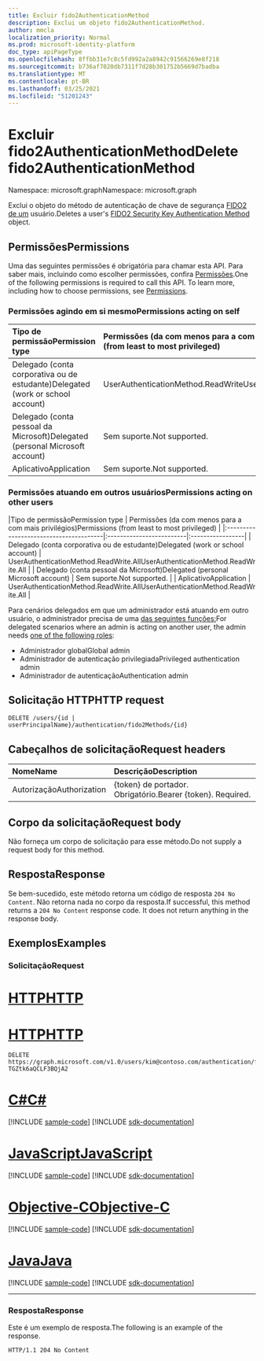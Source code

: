 ```yaml
---
title: Excluir fido2AuthenticationMethod
description: Exclui um objeto fido2AuthenticationMethod.
author: mmcla
localization_priority: Normal
ms.prod: microsoft-identity-platform
doc_type: apiPageType
ms.openlocfilehash: 8ffbb31e7c8c5fd992a2a8942c91566269e8f218
ms.sourcegitcommit: b736af7020db7311f7d28b301752b5669d7badba
ms.translationtype: MT
ms.contentlocale: pt-BR
ms.lasthandoff: 03/25/2021
ms.locfileid: "51201243"
---
```

# <a name="delete-fido2authenticationmethod"></a><span data-ttu-id="258c4-103">Excluir fido2AuthenticationMethod</span><span class="sxs-lookup"><span data-stu-id="258c4-103">Delete fido2AuthenticationMethod</span></span>
<span data-ttu-id="258c4-104">Namespace: microsoft.graph</span><span class="sxs-lookup"><span data-stu-id="258c4-104">Namespace: microsoft.graph</span></span>

<span data-ttu-id="258c4-105">Exclui o objeto do método de autenticação de chave de segurança [FIDO2 de um](../resources/fido2authenticationmethod.md) usuário.</span><span class="sxs-lookup"><span data-stu-id="258c4-105">Deletes a user's [FIDO2 Security Key Authentication Method](../resources/fido2authenticationmethod.md) object.</span></span>

## <a name="permissions"></a><span data-ttu-id="258c4-106">Permissões</span><span class="sxs-lookup"><span data-stu-id="258c4-106">Permissions</span></span>

<span data-ttu-id="258c4-p101">Uma das seguintes permissões é obrigatória para chamar esta API. Para saber mais, incluindo como escolher permissões, confira [Permissões](/graph/permissions-reference).</span><span class="sxs-lookup"><span data-stu-id="258c4-p101">One of the following permissions is required to call this API. To learn more, including how to choose permissions, see [Permissions](/graph/permissions-reference).</span></span>

### <a name="permissions-acting-on-self"></a><span data-ttu-id="258c4-109">Permissões agindo em si mesmo</span><span class="sxs-lookup"><span data-stu-id="258c4-109">Permissions acting on self</span></span>

|<span data-ttu-id="258c4-110">Tipo de permissão</span><span class="sxs-lookup"><span data-stu-id="258c4-110">Permission type</span></span>      | <span data-ttu-id="258c4-111">Permissões (da com menos para a com mais privilégios)</span><span class="sxs-lookup"><span data-stu-id="258c4-111">Permissions (from least to most privileged)</span></span>              |
|:---------------------------------------|:-------------------------|
| <span data-ttu-id="258c4-112">Delegado (conta corporativa ou de estudante)</span><span class="sxs-lookup"><span data-stu-id="258c4-112">Delegated (work or school account)</span></span>     | <span data-ttu-id="258c4-113">UserAuthenticationMethod.ReadWrite</span><span class="sxs-lookup"><span data-stu-id="258c4-113">UserAuthenticationMethod.ReadWrite</span></span> |
| <span data-ttu-id="258c4-114">Delegado (conta pessoal da Microsoft)</span><span class="sxs-lookup"><span data-stu-id="258c4-114">Delegated (personal Microsoft account)</span></span> | <span data-ttu-id="258c4-115">Sem suporte.</span><span class="sxs-lookup"><span data-stu-id="258c4-115">Not supported.</span></span> |
| <span data-ttu-id="258c4-116">Aplicativo</span><span class="sxs-lookup"><span data-stu-id="258c4-116">Application</span></span>                            | <span data-ttu-id="258c4-117">Sem suporte.</span><span class="sxs-lookup"><span data-stu-id="258c4-117">Not supported.</span></span> |

### <a name="permissions-acting-on-other-users"></a><span data-ttu-id="258c4-118">Permissões atuando em outros usuários</span><span class="sxs-lookup"><span data-stu-id="258c4-118">Permissions acting on other users</span></span>

|<span data-ttu-id="258c4-119">Tipo de permissão</span><span class="sxs-lookup"><span data-stu-id="258c4-119">Permission type</span></span>      | <span data-ttu-id="258c4-120">Permissões (da com menos para a com mais privilégios)</span><span class="sxs-lookup"><span data-stu-id="258c4-120">Permissions (from least to most privileged)</span></span>              |
|:---------------------------------------|:-------------------------|:-----------------|
| <span data-ttu-id="258c4-121">Delegado (conta corporativa ou de estudante)</span><span class="sxs-lookup"><span data-stu-id="258c4-121">Delegated (work or school account)</span></span>     | <span data-ttu-id="258c4-122">UserAuthenticationMethod.ReadWrite.All</span><span class="sxs-lookup"><span data-stu-id="258c4-122">UserAuthenticationMethod.ReadWrite.All</span></span> |
| <span data-ttu-id="258c4-123">Delegado (conta pessoal da Microsoft)</span><span class="sxs-lookup"><span data-stu-id="258c4-123">Delegated (personal Microsoft account)</span></span> | <span data-ttu-id="258c4-124">Sem suporte.</span><span class="sxs-lookup"><span data-stu-id="258c4-124">Not supported.</span></span> |
| <span data-ttu-id="258c4-125">Aplicativo</span><span class="sxs-lookup"><span data-stu-id="258c4-125">Application</span></span>                            | <span data-ttu-id="258c4-126">UserAuthenticationMethod.ReadWrite.All</span><span class="sxs-lookup"><span data-stu-id="258c4-126">UserAuthenticationMethod.ReadWrite.All</span></span> |

<span data-ttu-id="258c4-127">Para cenários delegados em que um administrador está atuando em outro usuário, o administrador precisa de uma [das seguintes funções:](/azure/active-directory/users-groups-roles/directory-assign-admin-roles#available-roles)</span><span class="sxs-lookup"><span data-stu-id="258c4-127">For delegated scenarios where an admin is acting on another user, the admin needs [one of the following roles](/azure/active-directory/users-groups-roles/directory-assign-admin-roles#available-roles):</span></span>
* <span data-ttu-id="258c4-128">Administrador global</span><span class="sxs-lookup"><span data-stu-id="258c4-128">Global admin</span></span>
* <span data-ttu-id="258c4-129">Administrador de autenticação privilegiada</span><span class="sxs-lookup"><span data-stu-id="258c4-129">Privileged authentication admin</span></span>
* <span data-ttu-id="258c4-130">Administrador de autenticação</span><span class="sxs-lookup"><span data-stu-id="258c4-130">Authentication admin</span></span>

## <a name="http-request"></a><span data-ttu-id="258c4-131">Solicitação HTTP</span><span class="sxs-lookup"><span data-stu-id="258c4-131">HTTP request</span></span>

<!-- {
  "blockType": "ignored"
}
-->
``` http
DELETE /users/{id | userPrincipalName}/authentication/fido2Methods/{id}
```

## <a name="request-headers"></a><span data-ttu-id="258c4-132">Cabeçalhos de solicitação</span><span class="sxs-lookup"><span data-stu-id="258c4-132">Request headers</span></span>
|<span data-ttu-id="258c4-133">Nome</span><span class="sxs-lookup"><span data-stu-id="258c4-133">Name</span></span>|<span data-ttu-id="258c4-134">Descrição</span><span class="sxs-lookup"><span data-stu-id="258c4-134">Description</span></span>|
|:---|:---|
|<span data-ttu-id="258c4-135">Autorização</span><span class="sxs-lookup"><span data-stu-id="258c4-135">Authorization</span></span>|<span data-ttu-id="258c4-p102">{token} de portador. Obrigatório.</span><span class="sxs-lookup"><span data-stu-id="258c4-p102">Bearer {token}. Required.</span></span>|

## <a name="request-body"></a><span data-ttu-id="258c4-138">Corpo da solicitação</span><span class="sxs-lookup"><span data-stu-id="258c4-138">Request body</span></span>
<span data-ttu-id="258c4-139">Não forneça um corpo de solicitação para esse método.</span><span class="sxs-lookup"><span data-stu-id="258c4-139">Do not supply a request body for this method.</span></span>

## <a name="response"></a><span data-ttu-id="258c4-140">Resposta</span><span class="sxs-lookup"><span data-stu-id="258c4-140">Response</span></span>

<span data-ttu-id="258c4-p103">Se bem-sucedido, este método retorna um código de resposta `204 No Content`. Não retorna nada no corpo da resposta.</span><span class="sxs-lookup"><span data-stu-id="258c4-p103">If successful, this method returns a `204 No Content` response code. It does not return anything in the response body.</span></span>

## <a name="examples"></a><span data-ttu-id="258c4-143">Exemplos</span><span class="sxs-lookup"><span data-stu-id="258c4-143">Examples</span></span>

### <a name="request"></a><span data-ttu-id="258c4-144">Solicitação</span><span class="sxs-lookup"><span data-stu-id="258c4-144">Request</span></span>

# <a name="http"></a>[<span data-ttu-id="258c4-145">HTTP</span><span class="sxs-lookup"><span data-stu-id="258c4-145">HTTP</span></span>](#tab/http)

# <a name="http"></a>[<span data-ttu-id="258c4-146">HTTP</span><span class="sxs-lookup"><span data-stu-id="258c4-146">HTTP</span></span>](#tab/http)
<!-- {
  "blockType": "request",
  "name": "delete_fido2authenticationmethod"
}
-->
``` http
DELETE https://graph.microsoft.com/v1.0/users/kim@contoso.com/authentication/fido2Methods/_jpuR-TGZtk6aQCLF3BQjA2
```
# <a name="c"></a>[<span data-ttu-id="258c4-147">C#</span><span class="sxs-lookup"><span data-stu-id="258c4-147">C#</span></span>](#tab/csharp)
[!INCLUDE [sample-code](../includes/snippets/csharp/delete-fido2authenticationmethod-csharp-snippets.md)]
[!INCLUDE [sdk-documentation](../includes/snippets/snippets-sdk-documentation-link.md)]

# <a name="javascript"></a>[<span data-ttu-id="258c4-148">JavaScript</span><span class="sxs-lookup"><span data-stu-id="258c4-148">JavaScript</span></span>](#tab/javascript)
[!INCLUDE [sample-code](../includes/snippets/javascript/delete-fido2authenticationmethod-javascript-snippets.md)]
[!INCLUDE [sdk-documentation](../includes/snippets/snippets-sdk-documentation-link.md)]

# <a name="objective-c"></a>[<span data-ttu-id="258c4-149">Objective-C</span><span class="sxs-lookup"><span data-stu-id="258c4-149">Objective-C</span></span>](#tab/objc)
[!INCLUDE [sample-code](../includes/snippets/objc/delete-fido2authenticationmethod-objc-snippets.md)]
[!INCLUDE [sdk-documentation](../includes/snippets/snippets-sdk-documentation-link.md)]

# <a name="java"></a>[<span data-ttu-id="258c4-150">Java</span><span class="sxs-lookup"><span data-stu-id="258c4-150">Java</span></span>](#tab/java)
[!INCLUDE [sample-code](../includes/snippets/java/delete-fido2authenticationmethod-java-snippets.md)]
[!INCLUDE [sdk-documentation](../includes/snippets/snippets-sdk-documentation-link.md)]

---


### <a name="response"></a><span data-ttu-id="258c4-151">Resposta</span><span class="sxs-lookup"><span data-stu-id="258c4-151">Response</span></span>
<span data-ttu-id="258c4-152">Este é um exemplo de resposta.</span><span class="sxs-lookup"><span data-stu-id="258c4-152">The following is an example of the response.</span></span>
<!-- {
  "blockType": "response",
  "truncated": true
}
-->
``` http
HTTP/1.1 204 No Content
```

